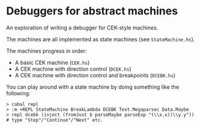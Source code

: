 # Debuggers for abstract machines

An exploration of writing a debugger for CEK-style machines.

The machines are all implemented as state machines (see `StateMachine.hs`).

The machines progress in order:
- A basic CEK machine (`CEK.hs`)
- A CEK machine with direction control (`DCEK.hs`)
- A CEK machine with direction control and breakpoints (`DCEBK.hs`)

You can play around with a state machine by doing something like the 
following:
```
> cabal repl
> :m +REPL StateMachine BreakLambda DCEBK Text.Megaparsec Data.Maybe
> repl dcebk (inject (fromJust $ parseMaybe parseExp "(\\x.x)(\\y.y"))
# type "Step"/"Continue"/"Next" etc.
```
